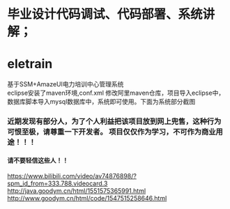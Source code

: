 <h1>毕业设计代码调试、代码部署、系统讲解；</h1>

# eletrain
   基于SSM+AmazeUI电力培训中心管理系统<br/>
   eclipse安装了maven环境,conf.xml 修改阿里maven仓库，项目导入eclipse中，数据库脚本导入mysql数据库中，系统即可使用。下面为系统部分截图<br/>

### 近期发现有部分人，为了个人利益把该项目放到网上兜售，这种行为可恨至极，请尊重一下开发者。 项目仅仅作为学习，不可作为商业用途！！！

#### 请不要轻信这些人！！

https://www.bilibili.com/video/av74876898/?spm_id_from=333.788.videocard.3
http://java.goodym.cn/html/1551575365991.html <br/>
http://www.goodym.cn/html/code/1547515258646.html
